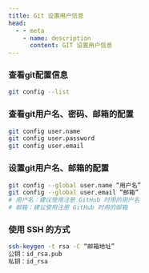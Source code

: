 ```yaml
---
title: Git 设置用户信息
head:
  - - meta
    - name: description
      content: GIT 设置用户信息
---
```


### 查看git配置信息

```sh
git config --list
```

### 查看git用户名、密码、邮箱的配置

```sh
git config user.name
git config user.password
git config user.email
```

### 设置git用户名、邮箱的配置

```sh
git config --global user.name “用户名”
git config --global user.email “邮箱”
# 用户名：建议使用注册 GitHub 时用的用户名
# 邮箱：建议使用注册 GitHub 时用的邮箱
```

### 使用 SSH 的方式

```sh
ssh-keygen -t rsa -C “邮箱地址”
公钥：id_rsa.pub
私钥：id_rsa
```
